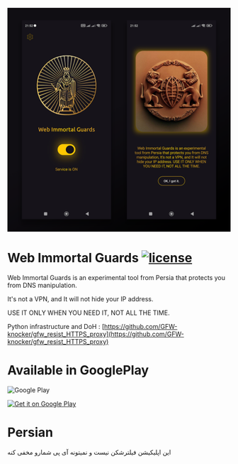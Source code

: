 <p align="center">
  <img src="/showcase.png" width="600" height=auto alt="Web Immortal Guards"/>
</p>

# Web Immortal Guards [![license](https://img.shields.io/badge/license-MIT-blue.svg)](https://github.com/mahdisml/WebImmortalGuards/blob/master/LICENSE)

Web Immortal Guards is an experimental tool from Persia that protects you from DNS manipulation.

It's not a VPN, and It will not hide your IP address.

USE IT ONLY WHEN YOU NEED IT, NOT ALL THE TIME.

Python infrastructure and DoH : [https://github.com/GFW-knocker/gfw_resist_HTTPS_proxy](https://github.com/GFW-knocker/gfw_resist_HTTPS_proxy)

# Available in GooglePlay
<img alt='Google Play' width="400" height="500" src='https://github.com/user-attachments/assets/e0556da1-c076-48df-a2b5-2c11031b2f3c'/></a>

<a href='https://play.google.com/store/apps/details?id=dev.mahdisml.webimmortalguards&pcampaignid=pcampaignidMKT-Other-global-all-co-prtnr-py-PartBadge-Mar2515-1'><img alt='Get it on Google Play' width="300" height="116" src='https://play.google.com/intl/en_us/badges/static/images/badges/en_badge_web_generic.png'/></a>

# Persian

این اپلیکیشن فیلترشکن نیست و نمیتونه آی پی شمارو مخفی کنه
